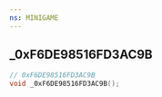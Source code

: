 ```yaml
---
ns: MINIGAME
---
```

## _0xF6DE98516FD3AC9B

```c
// 0xF6DE98516FD3AC9B
void _0xF6DE98516FD3AC9B();
```


